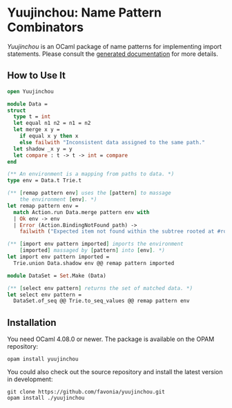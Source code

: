 # Yuujinchou: Name Pattern Combinators

_Yuujinchou_ is an OCaml package of name patterns for implementing import statements. Please consult the [generated documentation](https://favonia.org/yuujinchou/yuujinchou/Yuujinchou) for more details.

## How to Use It

```ocaml
open Yuujinchou

module Data =
struct
  type t = int
  let equal n1 n2 = n1 = n2
  let merge x y =
    if equal x y then x
    else failwith "Inconsistent data assigned to the same path."
  let shadow _x y = y
  let compare : t -> t -> int = compare
end

(** An environment is a mapping from paths to data. *)
type env = Data.t Trie.t

(** [remap pattern env] uses the [pattern] to massage
    the environment [env]. *)
let remap pattern env =
  match Action.run Data.merge pattern env with
  | Ok env -> env
  | Error (Action.BindingNotFound path) ->
    failwith ("Expected item not found within the subtree rooted at #root." ^ String.concat "." path ^ ".")

(** [import env pattern imported] imports the environment
    [imported] massaged by [pattern] into [env]. *)
let import env pattern imported =
  Trie.union Data.shadow env @@ remap pattern imported

module DataSet = Set.Make (Data)

(** [select env pattern] returns the set of matched data. *)
let select env pattern =
  DataSet.of_seq @@ Trie.to_seq_values @@ remap pattern env
```

## Installation

You need OCaml 4.08.0 or newer. The package is available on the OPAM repository:
```
opam install yuujinchou
```

You could also check out the source repository and install the latest version in development:
```
git clone https://github.com/favonia/yuujinchou.git
opam install ./yuujinchou
```
